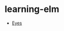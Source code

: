 learning-elm
============

* [Eyes](https://rawgithub.com/benzguo/learning-elm/master/build/Eyes.html)
